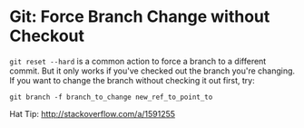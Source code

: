 # Git: Force Branch Change without Checkout

`git reset --hard` is a common action to force a branch to a different commit. But it only works if you've checked out the branch you're changing. If you want to change the branch without checking it out first, try:

`git branch -f branch_to_change new_ref_to_point_to`

Hat Tip: http://stackoverflow.com/a/1591255

